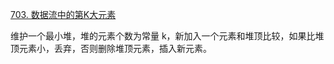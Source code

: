 [703. 数据流中的第K大元素](https://leetcode-cn.com/problems/kth-largest-element-in-a-stream/)

维护一个最小堆，堆的元素个数为常量 k，新加入一个元素和堆顶比较，如果比堆顶元素小，丢弃，否则删除堆顶元素，插入新元素。

